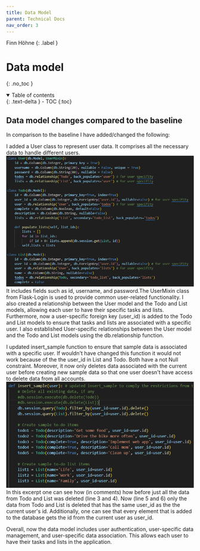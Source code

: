 ```yaml
---
title: Data Model
parent: Technical Docs
nav_order: 3
---
```


Finn Höhne
{: .label }

# Data model
{: .no_toc }

<details open markdown="block">
  <summary>
    Table of contents
  </summary>
  {: .text-delta }
- TOC
{:toc}
</details>

## Data model changes compared to the baseline

In comparison to the baseline I have added/changed the following:

I added a User class to represent user data. It comprises all the necessary data to handle different users.
![Image of classes User, List, and Todo](../assets/images/user.PNG)
It includes fields such as id, username, and password.The UserMixin class from Flask-Login is used to provide common user-related functionality. I also created a relationship between the User model and the Todo and List models, allowing each user to have their specific tasks and lists. Furthermore, now a user-specific foreign key (user_id) is added to the Todo and List models to ensure that tasks and lists are associated with a specific user. I also established User-specific relationships between the User model and the Todo and List models using the db.relationship function.

I updated insert_sample function to ensure that sample data is associated with a specific user. If wouldn't have changed this function it would not work because of the the user_id in List and Todo. Both have a not Null constraint. Moreover, it now only deletes data associated with the current user before creating new sample data so that one user doesn't have access to delete data from all accounts.
![Image of function insert_sample](../assets/images/insert_sample.PNG)
In this excerpt one can see how (in comments) how before just all the data from Todo and List was deleted (line 3 and 4). Now (line 5 and 6) only the data from Todo and List is deleted that has the same user_id as the the current user's id. Additionally, one can see that every element that is added to the database gets the id from the current user as user_id. 
    
    
Overall, now the data model includes user authentication, user-specific data management, and user-specific data association. This allows each user to have their tasks and lists in the application.